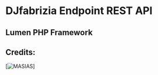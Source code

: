 # DJfabrizia Endpoint REST API

## Lumen PHP Framework

## Credits: 
[![MASIAS](https://masias.co.uk)]









